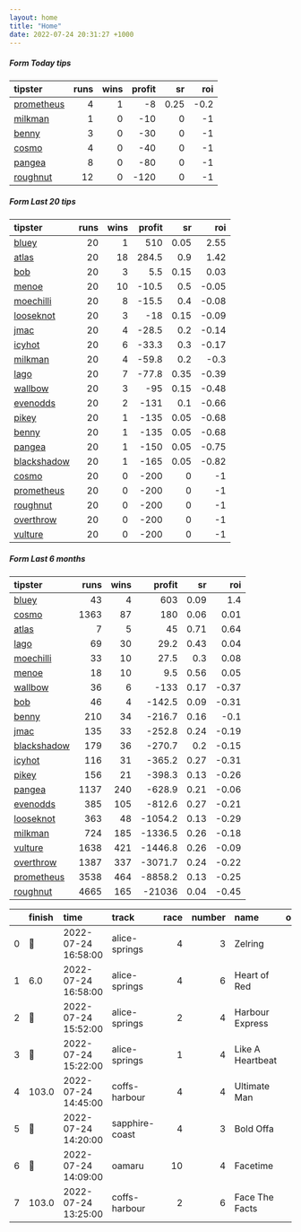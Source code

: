 ```yaml
---   
layout: home  
title: "Home"   
date: 2022-07-24 20:31:27 +1000  
---   
```



##### Form Today tips   

| tipster                                                       |   runs |   wins |   profit |   sr |   roi |
|:--------------------------------------------------------------|-------:|-------:|---------:|-----:|------:|
| [prometheus](https://mrwayneo.github.io/tips/prometheus.html) |      4 |      1 |       -8 | 0.25 |  -0.2 |
| [milkman](https://mrwayneo.github.io/tips/milkman.html)       |      1 |      0 |      -10 | 0    |  -1   |
| [benny](https://mrwayneo.github.io/tips/benny.html)           |      3 |      0 |      -30 | 0    |  -1   |
| [cosmo](https://mrwayneo.github.io/tips/cosmo.html)           |      4 |      0 |      -40 | 0    |  -1   |
| [pangea](https://mrwayneo.github.io/tips/pangea.html)         |      8 |      0 |      -80 | 0    |  -1   |
| [roughnut](https://mrwayneo.github.io/tips/roughnut.html)     |     12 |      0 |     -120 | 0    |  -1   |

##### Form Last 20 tips   

| tipster                                                         |   runs |   wins |   profit |   sr |   roi |
|:----------------------------------------------------------------|-------:|-------:|---------:|-----:|------:|
| [bluey](https://mrwayneo.github.io/tips/bluey.html)             |     20 |      1 |    510   | 0.05 |  2.55 |
| [atlas](https://mrwayneo.github.io/tips/atlas.html)             |     20 |     18 |    284.5 | 0.9  |  1.42 |
| [bob](https://mrwayneo.github.io/tips/bob.html)                 |     20 |      3 |      5.5 | 0.15 |  0.03 |
| [menoe](https://mrwayneo.github.io/tips/menoe.html)             |     20 |     10 |    -10.5 | 0.5  | -0.05 |
| [moechilli](https://mrwayneo.github.io/tips/moechilli.html)     |     20 |      8 |    -15.5 | 0.4  | -0.08 |
| [looseknot](https://mrwayneo.github.io/tips/looseknot.html)     |     20 |      3 |    -18   | 0.15 | -0.09 |
| [jmac](https://mrwayneo.github.io/tips/jmac.html)               |     20 |      4 |    -28.5 | 0.2  | -0.14 |
| [icyhot](https://mrwayneo.github.io/tips/icyhot.html)           |     20 |      6 |    -33.3 | 0.3  | -0.17 |
| [milkman](https://mrwayneo.github.io/tips/milkman.html)         |     20 |      4 |    -59.8 | 0.2  | -0.3  |
| [lago](https://mrwayneo.github.io/tips/lago.html)               |     20 |      7 |    -77.8 | 0.35 | -0.39 |
| [wallbow](https://mrwayneo.github.io/tips/wallbow.html)         |     20 |      3 |    -95   | 0.15 | -0.48 |
| [evenodds](https://mrwayneo.github.io/tips/evenodds.html)       |     20 |      2 |   -131   | 0.1  | -0.66 |
| [pikey](https://mrwayneo.github.io/tips/pikey.html)             |     20 |      1 |   -135   | 0.05 | -0.68 |
| [benny](https://mrwayneo.github.io/tips/benny.html)             |     20 |      1 |   -135   | 0.05 | -0.68 |
| [pangea](https://mrwayneo.github.io/tips/pangea.html)           |     20 |      1 |   -150   | 0.05 | -0.75 |
| [blackshadow](https://mrwayneo.github.io/tips/blackshadow.html) |     20 |      1 |   -165   | 0.05 | -0.82 |
| [cosmo](https://mrwayneo.github.io/tips/cosmo.html)             |     20 |      0 |   -200   | 0    | -1    |
| [prometheus](https://mrwayneo.github.io/tips/prometheus.html)   |     20 |      0 |   -200   | 0    | -1    |
| [roughnut](https://mrwayneo.github.io/tips/roughnut.html)       |     20 |      0 |   -200   | 0    | -1    |
| [overthrow](https://mrwayneo.github.io/tips/overthrow.html)     |     20 |      0 |   -200   | 0    | -1    |
| [vulture](https://mrwayneo.github.io/tips/vulture.html)         |     20 |      0 |   -200   | 0    | -1    |

##### Form Last 6 months   

| tipster                                                         |   runs |   wins |   profit |   sr |   roi |
|:----------------------------------------------------------------|-------:|-------:|---------:|-----:|------:|
| [bluey](https://mrwayneo.github.io/tips/bluey.html)             |     43 |      4 |    603   | 0.09 |  1.4  |
| [cosmo](https://mrwayneo.github.io/tips/cosmo.html)             |   1363 |     87 |    180   | 0.06 |  0.01 |
| [atlas](https://mrwayneo.github.io/tips/atlas.html)             |      7 |      5 |     45   | 0.71 |  0.64 |
| [lago](https://mrwayneo.github.io/tips/lago.html)               |     69 |     30 |     29.2 | 0.43 |  0.04 |
| [moechilli](https://mrwayneo.github.io/tips/moechilli.html)     |     33 |     10 |     27.5 | 0.3  |  0.08 |
| [menoe](https://mrwayneo.github.io/tips/menoe.html)             |     18 |     10 |      9.5 | 0.56 |  0.05 |
| [wallbow](https://mrwayneo.github.io/tips/wallbow.html)         |     36 |      6 |   -133   | 0.17 | -0.37 |
| [bob](https://mrwayneo.github.io/tips/bob.html)                 |     46 |      4 |   -142.5 | 0.09 | -0.31 |
| [benny](https://mrwayneo.github.io/tips/benny.html)             |    210 |     34 |   -216.7 | 0.16 | -0.1  |
| [jmac](https://mrwayneo.github.io/tips/jmac.html)               |    135 |     33 |   -252.8 | 0.24 | -0.19 |
| [blackshadow](https://mrwayneo.github.io/tips/blackshadow.html) |    179 |     36 |   -270.7 | 0.2  | -0.15 |
| [icyhot](https://mrwayneo.github.io/tips/icyhot.html)           |    116 |     31 |   -365.2 | 0.27 | -0.31 |
| [pikey](https://mrwayneo.github.io/tips/pikey.html)             |    156 |     21 |   -398.3 | 0.13 | -0.26 |
| [pangea](https://mrwayneo.github.io/tips/pangea.html)           |   1137 |    240 |   -628.9 | 0.21 | -0.06 |
| [evenodds](https://mrwayneo.github.io/tips/evenodds.html)       |    385 |    105 |   -812.6 | 0.27 | -0.21 |
| [looseknot](https://mrwayneo.github.io/tips/looseknot.html)     |    363 |     48 |  -1054.2 | 0.13 | -0.29 |
| [milkman](https://mrwayneo.github.io/tips/milkman.html)         |    724 |    185 |  -1336.5 | 0.26 | -0.18 |
| [vulture](https://mrwayneo.github.io/tips/vulture.html)         |   1638 |    421 |  -1446.8 | 0.26 | -0.09 |
| [overthrow](https://mrwayneo.github.io/tips/overthrow.html)     |   1387 |    337 |  -3071.7 | 0.24 | -0.22 |
| [prometheus](https://mrwayneo.github.io/tips/prometheus.html)   |   3538 |    464 |  -8858.2 | 0.13 | -0.25 |
| [roughnut](https://mrwayneo.github.io/tips/roughnut.html)       |   4665 |    165 | -21036   | 0.04 | -0.45 |

|    | finish            | time                | track          |   race |   number | name             |   odds | tipster      |
|---:|:------------------|:--------------------|:---------------|-------:|---------:|:-----------------|-------:|:-------------|
|  0 | :3rd_place_medal: | 2022-07-24 16:58:00 | alice-springs  |      4 |        3 | Zelring          |    3.1 | benny,pangea |
|  1 | 6.0               | 2022-07-24 16:58:00 | alice-springs  |      4 |        6 | Heart of Red     |   21   | pangea       |
|  2 | :2nd_place_medal: | 2022-07-24 15:52:00 | alice-springs  |      2 |        4 | Harbour Express  |    3.9 | benny,pangea |
|  3 | :2nd_place_medal: | 2022-07-24 15:22:00 | alice-springs  |      1 |        4 | Like A Heartbeat |    3.5 | pangea       |
|  4 | 103.0             | 2022-07-24 14:45:00 | coffs-harbour  |      4 |        4 | Ultimate Man     |    5.5 | pangea       |
|  5 | :2nd_place_medal: | 2022-07-24 14:20:00 | sapphire-coast |      4 |        3 | Bold Offa        |    5.5 | milkman      |
|  6 | :3rd_place_medal: | 2022-07-24 14:09:00 | oamaru         |     10 |        4 | Facetime         |    4   | benny,pangea |
|  7 | 103.0             | 2022-07-24 13:25:00 | coffs-harbour  |      2 |        6 | Face The Facts   |   41   | cosmo,bob    |